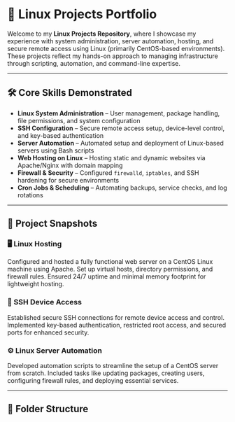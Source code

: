 # 🐧 Linux Projects Portfolio

Welcome to my **Linux Projects Repository**, where I showcase my experience with system administration, server automation, hosting, and secure remote access using Linux (primarily CentOS-based environments). These projects reflect my hands-on approach to managing infrastructure through scripting, automation, and command-line expertise.

---

## 🛠️ Core Skills Demonstrated

- **Linux System Administration** – User management, package handling, file permissions, and system configuration
- **SSH Configuration** – Secure remote access setup, device-level control, and key-based authentication
- **Server Automation** – Automated setup and deployment of Linux-based servers using Bash scripts
- **Web Hosting on Linux** – Hosting static and dynamic websites via Apache/Nginx with domain mapping
- **Firewall & Security** – Configured `firewalld`, `iptables`, and SSH hardening for secure environments
- **Cron Jobs & Scheduling** – Automating backups, service checks, and log rotations

---

## 🔧 Project Snapshots

### 🖥️ Linux Hosting  
Configured and hosted a fully functional web server on a CentOS Linux machine using Apache. Set up virtual hosts, directory permissions, and firewall rules. Ensured 24/7 uptime and minimal memory footprint for lightweight hosting.

### 🔐 SSH Device Access  
Established secure SSH connections for remote device access and control. Implemented key-based authentication, restricted root access, and secured ports for enhanced security.

### ⚙️ Linux Server Automation  
Developed automation scripts to streamline the setup of a CentOS server from scratch. Included tasks like updating packages, creating users, configuring firewall rules, and deploying essential services.

---

## 📁 Folder Structure
